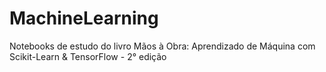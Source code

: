 # MachineLearning
Notebooks de estudo do livro Mãos à Obra: Aprendizado de Máquina com Scikit-Learn &amp; TensorFlow - 2° edição
